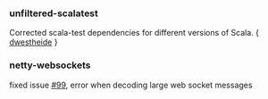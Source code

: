 ### unfiltered-scalatest

Corrected scala-test dependencies for different versions of Scala. { [dwestheide][dwestheide] }

[dwestheide]: https://github.com/unfiltered/unfiltered/issues/92

### netty-websockets

fixed issue [#99][i99], error when decoding large web socket messages

[i99]: https://github.com/unfiltered/unfiltered/issues/99
